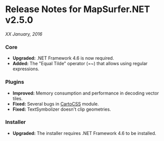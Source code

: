 # Release Notes for MapSurfer.NET v2.5.0

*XX January, 2016*
 
### Core
- **Upgraded:** .NET Framework 4.6 is now required.
- **Added:** The "Equal Tilde" operator (=~) that allows using regular expressions. 

### Plugins
- **Improved:** Memory consumption and performance in decoding vector tiles.
- **Fixed:** Several bugs in [CartoCSS](https://github.com/MapSurferNET/MapSurfer.NET-CartoCSS) module.
- **Fixed:** TextSymbolizer doesn't clip geometries.

### Installer
- **Upgraded:** The installer requires .NET Framework 4.6 to be installed.
